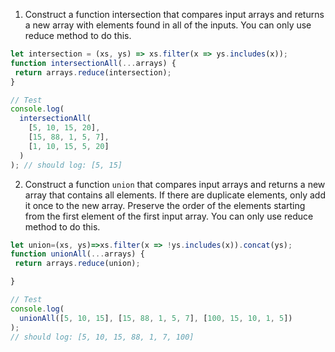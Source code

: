 1. Construct a function intersection that compares input arrays and returns a new array with elements found in all of the inputs. You can only use reduce method to do this.

```js
let intersection = (xs, ys) => xs.filter(x => ys.includes(x));
function intersectionAll(...arrays) {
 return arrays.reduce(intersection);
}

// Test
console.log(
  intersectionAll(
    [5, 10, 15, 20],
    [15, 88, 1, 5, 7],
    [1, 10, 15, 5, 20]
  )
); // should log: [5, 15]
```

2. Construct a function `union` that compares input arrays and returns a new array that contains all elements. If there are duplicate elements, only add it once to the new array. Preserve the order of the elements starting from the first element of the first input array. You can only use reduce method to do this.

```js
let union=(xs, ys)=>xs.filter(x => !ys.includes(x)).concat(ys);
function unionAll(...arrays) {
 return arrays.reduce(union);

}

// Test
console.log(
  unionAll([5, 10, 15], [15, 88, 1, 5, 7], [100, 15, 10, 1, 5])
);
// should log: [5, 10, 15, 88, 1, 7, 100]
```
